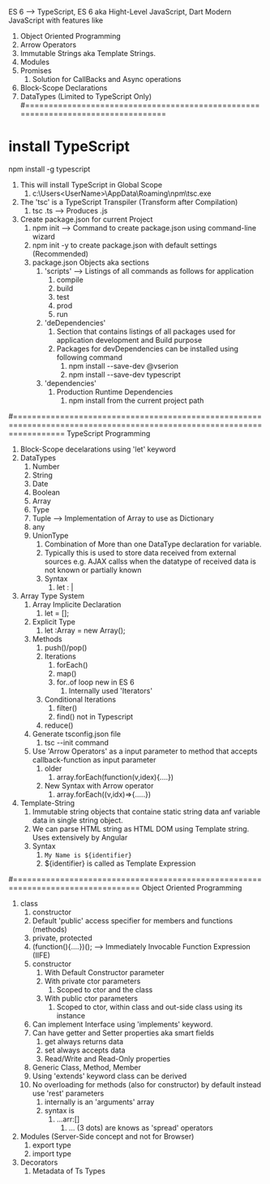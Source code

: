 ES 6 --> TypeScript, ES 6 aka Hight-Level JavaScript, Dart
Modern JavaScript with features like
1. Object Oriented Programming
2. Arrow Operators
3. Immutable Strings aka Template Strings.
4. Modules
5. Promises
   1. Solution for CallBacks and Async operations
6. Block-Scope Declarations
7. DataTypes (Limited to TypeScript Only)
#=================================================================================
# install TypeScript
npm install -g typescript
1. This will install TypeScript in Global Scope
   1. c:\Users\<UserName>\AppData\Roaming\npm\tsc.exe
2. The 'tsc' is a TypeScript Transpiler (Transform after Compilation)
   1. tsc <File-Name>.ts --> Produces <File-Name>.js
3. Create package.json for current Project
   1. npm init --> Command to create package.json using command-line wizard
   2. npm init -y to create package.json with default settings (Recommended)
   3. package.json Objects aka sections
      1. 'scripts' --> Listings of all commands as follows for application
         1. compile
         2. build
         3. test
         4. prod
         5. run
      2. 'deDependencies'
         1. Section that contains listings of all packages used for application development and Build purpose
         2. Packages for devDependencies can be installed using following command
            1. npm install --save-dev <PACKAGE-NAME>@vserion
            2. npm install --save-dev typescript
      3. 'dependencies'
         1. Production Runtime Dependencies
            1. npm install <PACKAGE-NAME> from the current project path

#=======================================================================================================================
TypeScript Programming
1. Block-Scope decelarations using 'let' keyword
2. DataTypes
   1. Number
   2. String
   3. Date
   4. Boolean
   5. Array<T>
   6. Type
   7. Tuple --> Implementation of Array to use as Dictionary
   8. any
   9. UnionType
      1.  Combination of More than one DataType declaration for variable.
      2.  Typically this is used to store data received from external sources e.g. AJAX callss when the datatype of received data is not known or partially known
      3.  Syntax
          1.  let <identityfier>: <Type1>|<Type2> 
3.  Array Type System
    1.  Array Implicite Declaration
        1.  let <identifier> = [];
    2.  Explicit Type
        1.  let <identifier>:Array<T> = new Array<T>();
    3.  Methods
        1.  push()/pop()
        2.  Iterations
            1.  forEach()
            2.  map()
            3.  for..of loop new in ES 6
                1.  Internally used 'Iterators'
        3.  Conditional Iterations
            1.  filter()
            2.  find() not in Typescript
        4.  reduce() 
    4.  Generate tsconfig.json file
        1.  tsc --init command
    5.  Use 'Arrow Operators' as a input parameter to method that accepts callback-function as input parameter
        1.  older
            1.  array.forEach(function(v,idex){....})
        2.  New Syntax with Arrow operator
            1.  array.forEach((v,idx)=>{.....})
4.  Template-String
    1.  Immutable string objects that containe static string data anf variable data in single string object.
    2.  We can parse HTML string as HTML DOM using Template string. Uses extensively by Angular
    3.  Syntax
        1.  `My Name is ${identifier}`
        2.  ${identifier} is called as Template Expression

#=================================================================================
Object Oriented Programming
1. class
   1. constructor
   2. Default 'public' access specifier for members and functions (methods)
   3. private, protected
   4. (function(){....})(); --> Immediately Invocable Function Expression (IIFE)
   5. constructor
      1. With Default Constructor parameter
      2. With private ctor parameters
         1. Scoped to ctor and the class
      3. With public ctor parameters
         1. Scoped to ctor, within class and out-side class using its instance
   6. Can implement Interface using 'implements' keyword.
   7. Can have getter and Setter properties aka smart fields
      1. get always returns data
      2. set always accepts data 
      3. Read/Write and Read-Only properties
   8. Generic Class, Method, Member
   9. Using 'extends' keyword class can be derived 
   10. No overloading for methods (also for constructor) by default instead use 'rest' parameters 
       1.  internally is an 'arguments' array
       2.  syntax is 
           1.  ...arr:[]
               1.  ... (3 dots) are knows as 'spread' operators
2.  Modules (Server-Side concept and not for Browser)
    1.  export type
    2.  import type
3.  Decorators
    1.  Metadata of Ts Types



